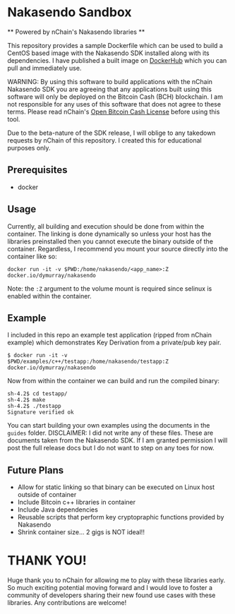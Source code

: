 # Nakasendo Sandbox
** Powered by nChain's Nakasendo libraries **

This repository provides a sample Dockerfile which can be used to build a CentOS based image with the Nakasendo SDK installed along with its dependencies. I have published a built image on [DockerHub](https://hub.docker.com/r/dymurray/nakasendo/) which you can pull and immediately use.

WARNING: By using this software to build applications with the nChain Nakasendo SDK you are agreeing that any applications built using this software will only be deployed on the Bitcoin Cash (BCH) blockchain. I am not responsible for any uses of this software that does not agree to these terms. Please read nChain's [Open Bitcoin Cash License](https://nchain.com/app/uploads/2018/04/nChain-Open-BCH-Licence.pdf) before using this tool.

Due to the beta-nature of the SDK release, I will oblige to any takedown requests by nChain of this repository. I created this for educational purposes only.

## Prerequisites
* docker

## Usage
Currently, all building and execution should be done from within the container. The linking is done dynamically so unless your host has the libraries preinstalled then you cannot execute the binary outside of the container. Regardless, I recommend you mount your source directly into the container like so:
```
docker run -it -v $PWD:/home/nakasendo/<app_name>:Z docker.io/dymurray/nakasendo
```

Note: the `:Z` argument to the volume mount is required since selinux is enabled within the container.

## Example
I included in this repo an example test application (ripped from nChain example) which demonstrates Key Derivation from a private/pub key pair.
```
$ docker run -it -v $PWD/examples/c++/testapp:/home/nakasendo/testapp:Z docker.io/dymurray/nakasendo
```
Now from within the container we can build and run the compiled binary:
```
sh-4.2$ cd testapp/
sh-4.2$ make
sh-4.2$ ./testapp
Signature verified ok
```

You can start building your own examples using the documents in the `guides` folder. DISCLAIMER: I did not write any of these files. These are documents taken from the Nakasendo SDK. If I am granted permission I will post the full release docs but I do not want to step on any toes for now.

## Future Plans
* Allow for static linking so that binary can be executed on Linux host outside of container
* Include Bitcoin c++ libraries in container
* Include Java dependencies
* Reusable scripts that perform key cryptopraphic functions provided by Nakasendo
* Shrink container size... 2 gigs is NOT ideal!!

# THANK YOU!
Huge thank you to nChain for allowing me to play with these libraries early. So much exciting potential moving forward and I would love to foster a community of developers sharing their new found use cases with these libraries. Any contributions are welcome!

